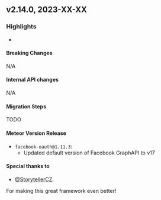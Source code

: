 ## v2.14.0, 2023-XX-XX

### Highlights

* 

#### Breaking Changes

N/A

####  Internal API changes

N/A

#### Migration Steps

TODO

#### Meteor Version Release

* `facebook-oauth@1.11.3`:
    - Updated default version of Facebook GraphAPI to v17

#### Special thanks to

- [@StorytellerCZ](https://github.com/sponsors/StorytellerCZ).


For making this great framework even better!


